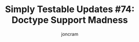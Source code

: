 ---
title: "Simply Testable Updates #74: Doctype Support Madness"
author: joncram
newsletter:
    issue_number: 74th
    url: https://us5.campaign-archive2.com/?u=ac75e33d993d2b502e333ddd0&amp;id=42a51a0172
    highlights:
        - Doctype validity improvements underway, will support 27 doctypes with 78 variations
        - Doctype detection improvements underway
    closing_sentence: Expect the next newsletter a week from now on January 29.
---